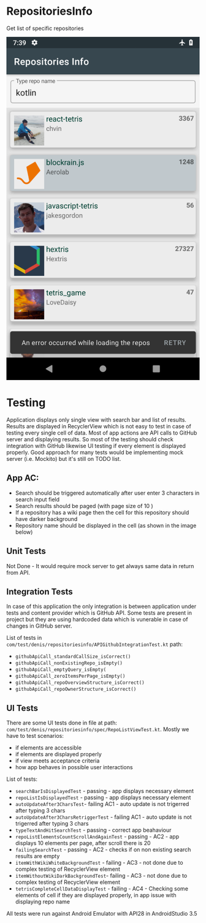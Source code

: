 # RepositoriesInfo
Get list of specific repositories

![Device screenshot](https://github.com/drzajwo/RepositoriesInfo/blob/master/device-2019-01-11-133927.png)


# Testing
Application displays only single view with search bar and list of results.
Results are displayed in RecyclerView which is not easy to test in case of testing every single cell of data.
Most of app actions are API calls to GitHub server and displaying results. So most of the testing should check integration with GitHub likewise UI testing if every element is displayed properly.
Good approach for many tests would be implementing mock server (i.e. Mockito) but it's still on TODO list.

## App AC:
- Search should be triggered automatically after user enter 3 characters in search input field
- Search results should be paged (with page size of 10 )
- If a repository has a wiki page then the cell for this repository should have darker background
- Repository name should be displayed in the cell (as shown in the image below)

## Unit Tests
Not Done - It would require mock server to get always same data in return from API.

## Integration Tests
In case of this application the only integration is between application under tests and content provider which is GitHub API. Some tests are present in project but they are using hardcoded data which is vunerable in case of changes in GitHub server.

List of tests in `com/test/denis/repositoriesinfo/APIGithubIntegrationTest.kt` path:
 - `githubApiCall_standardCallSize_isCorrect()`
 - `githubApiCall_nonExistingRepo_isEmpty()`
 - `githubApiCall_emptyQuery_isEmpty(`
 - `githubApiCall_zeroItemsPerPage_isEmpty()`
 - `githubApiCall_repoOverviewStructure_isCorrect()`
 - `githubApiCall_repoOwnerStructure_isCorrect()`

## UI Tests
There are some UI tests done in file at path: `com/test/denis/repositoriesinfo/spec/RepoListViewTest.kt`. Mostly we have to test scenarios:
- if elements are accessible
- if elements are displayed properly
- if view meets acceptance criteria
- how app behaves in possible user interactions


List of tests:
- `searchBarIsDisplayedTest` - passing - app displays necessary element
- `repoListIsDisplayedTest` - passing - app displays necessary element
- `autoUpdateAfter3CharsTest`- failing AC1 - auto update is not trigerred after typing 3 chars
- `autoUpdateAfter3CharsRetriggerTest` - failing AC1 - auto update is not trigerred after typing 3 chars
- `typeTextAndHitSearchTest` - passing - correct app beahaviour
- `repoListElementsCountScrollAndAgainTest` - passing - AC2 - app displays 10 elements per page, after scroll there is 20
- `failingSearchTest` - passing - AC2 - checks if on non existing search results are empty
- `itemWithWikiWhiteBackgroundTest` - failing - AC3 - not done due to complex testing of RecyclerView element
- `itemWithoutWikiDarkBackgroundTest`- failing - AC3 - not done due to complex testing of RecyclerView element
- `tetrisCompleteCellDataDisplayTest` - failing - AC4 - Checking some elements of cell if they are displayed properly, in app issue with displaying repo name


All tests were run against Android Emulator with API28 in AndroidStudio 3.5